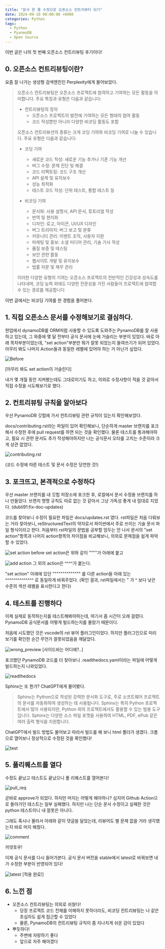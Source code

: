 ```yaml
---
title: "문서 한 줄 수정으로 오픈소스 컨트리뷰터 되기" 
date: 2024-09-10 00:00:00 +0900 
categories: Python
tags:
  - Python
  - PyanmoDB
  - Open Source
---
```


이번 글은 나의 첫 번째 오픈소스 컨트리뷰팅 후기이다!

## 0. 오픈소스 컨트리뷰팅이란?

요즘 잘 나가는 생성형 검색엔진인 Perplexity에게 물어보았다.

> 오픈소스 컨트리뷰팅은 오픈소스 프로젝트에 참여하고 기여하는 모든 활동을 의미합니다. 주요 특징과 유형은 다음과 같습니다:
> - 컨트리뷰팅의 정의
>   - 오픈소스 프로젝트의 발전에 기여하는 모든 형태의 참여 활동
>   - 코드 작성뿐만 아니라 다양한 비코딩 활동도 포함
>
> 오픈소스 컨트리뷰션의 종류는 크게 코딩 기여와 비코딩 기여로 나눌 수 있습니다. 주요 유형은 다음과 같습니다:
> - 코딩 기여
>   - 새로운 코드 작성: 새로운 기능 추가나 기존 기능 개선
>   - 버그 수정: 문제 진단 및 해결
>   - 코드 리팩토링: 코드 구조 개선
>   - API 설계 및 유지보수
>   - 성능 최적화
>   - 테스트 코드 작성: 단위 테스트, 통합 테스트 등
>
> - 비코딩 기여
>   - 문서화: 사용 설명서, API 문서, 튜토리얼 작성
>   - 번역 및 현지화
>   - 디자인: 로고, 아이콘, UI/UX 디자인
>   - 버그 트리아지: 버그 보고 및 분류
>   - 커뮤니티 관리: 이벤트 조직, 사용자 지원
>   - 마케팅 및 홍보: 소셜 미디어 관리, 기술 기사 작성
>   - 품질 보증 및 테스팅
>   - 보안 관련 활동
>   - 웹사이트 개발 및 유지보수
>   - 법률 자문 및 재무 관리
> 
> 이러한 다양한 유형의 기여는 오픈소스 프로젝트의 전반적인 건강성과 성숙도를 나타내며, 코딩 능력 외에도 다양한 전문성을 가진 사람들이 프로젝트에 참여할 수 있는 경로를 제공합니다

이번 글에서는 비코딩 기여를 한 경험을 풀어본다.

## 1. 직접 오픈소스 문서를 수정해보기로 결심하다.
현업에서 dynamoDB를 ORM처럼 사용할 수 있도록 도와주는 PynamoDB를 잘 사용하고 있는데, 그 와중에 몇 달 전부터 공식 문서에 눈에 거슬리는 부분이 있었다. 바로 아래 목차부분이었는데, "set  action"부분만 뭐가 잘못 되었는지 들여쓰기가 되어 있었다. 아무리 봐도 나머지 Action들과 동일한 레벨에 있어야 하는 거 아닌가 싶었다.

![Before](images/240910/before.png)

[아무리 봐도 set action이 거슬린다]

내가 몇 개월 동안 지켜봤는데도 그대로이기도 하고, 의외로 수정사항이 적을 것 같아서 직접 수정을 시도해보기로 했다. 

## 2. 컨트리뷰팅 규칙을 알아보다
우선 PynamoDB 깃헙에 가서 컨트리뷰팅 관련 규칙이 있는지 확인해보았다. 

docs/contributing.rst라는 파일이 있어 확인해보니, 단순하게 master 브랜치를 포크해서 수정한 후에 pull request를 하면 되는 것을 확인했다. 물론 테스트를 통과해야하고, 필요 시 관련 문서도 추가 작성해야하지만 나는 공식문서 오타를 고치는 수준이라 크게 상관 없었다.

![contributing.rst](images/240910/contributing.png)

(코드 수정에 따른 테스트 및 문서 수정은 당연한 것!)

## 3. 포크뜨고, 본격적으로 수정하다
우선 master 브랜치를 내 깃헙 저장소에 포크한 후, 로컬에서 문서 수정용 브랜치를 하나 만들었다. 브랜치 명명 규칙도 따로 없는 것 같아서 그냥 가독성 좋게 내 맘대로 지었다. (dubli91:fix-doc-updates)

코드를 찾아보니 수정이 필요한 파일은 docs/updates.rst 였다. rst파일은 처음 다뤄보는 거라 찾아보니, reStructuredText의 약자로서 파이썬에서 주로 쓰이는 기술 문서 파일 형식이라고 한다.
처음부터 rst파일의 문법을 공부할 엄두는 안 나서 문서의 "set action"항목과 나머지 action항목의 차이점을 비교해보니, 의외로 문제점을 쉽게 파악할 수 있었다.

![set action before](images/240910/set_action_before.png)
set action은 위와 같이 """"가 아래에 붙고

![add action](images/240910/add_action.png)
그 외의 action은 ^^^^가 붙는다. 

"set action" 아래에 있던 """""""""""""" 를 다른 action들 아래 있는 ^^^^^^^^^^^^^^ 로 동일하게 바꿔주었다.
(확인 결과, rst파일에서는 " 가 ^ 보다 낮은 수준의 섹션 레벨을 표시한다고 한다)

## 4. 테스트를 진행하다
이제 실제로 동작하는지를 테스트해봐야하는데, 여기서 좀 시간이 오래 걸렸다. PynamoDB 공식문서를 어떻게 빌드하는지를 몰랐기 때문이다.

처음에 시도했던 것은 vscode의 rst 뷰어 플러그인이었다. 하지만 플러그인으로 미리보기를 확인한 순간 무언가 잘못되었음을 깨달았다.

![wrong_preview](images/240910/wrong_preview.png)
[사이드바는 어디에?..]

포크했던 PynamoDB 코드를 더 찾아보니 .readthedocs.yaml이라는 파일에 어떻게 빌드하는지 나와있었다. 

![readthedocs](images/240910/readthedocs.png)

Sphinx는 또 뭔가? ChatGPT에게 물어봤다.

> Sphinx는 Python으로 작성된 강력한 문서화 도구로, 주로 소프트웨어 프로젝트의 문서를 자동화하여 생성하는 데 사용됩니다. Sphinx는 특히 Python 프로젝트에서 많이 사용되지만, Python 외의 프로젝트에서도 활용할 수 있는 범용 도구입니다. Sphinx는 다양한 소스 파일 포맷을 사용하여 HTML, PDF, ePub 같은 여러 출력 형식을 지원합니다.

ChatGPT에서 빌드 방법도 물어보고 따라서 빌드를 해 보니 html 폴더가 생겼다. 크롬으로 열어보니 정상적으로 수정된 것을 확인했다!

![test](images/240910/test.png)


## 5. 풀리퀘스트를 열다
수정도 끝났고 테스트도 끝났으니 풀 리퀘스트를 열어본다!

![pull_req](images/240910/pull_req.png)

곧바로 approve가 되었다. 하지만 머지는 어떻게 해야하나? 심지어 Github Action으로 돌아가던 테스트는 일부 실패했다. 하지만 나는 단순 문서 수정이고 실패한 것은 python 테스트이니 내 잘못은 아니다.

그래도 혹시나 몰라서 아래와 같이 댓글을 달았는데, 리뷰어도 별 문제 없을 거라 생각했는지 바로 머지 해줬다.

![comment](images/240910/comment.png)

끼얏호우!

이제 공식 문서를 다시 들어가본다. 공식 문서 버전을 stable에서 latest로 바꿔보면 내가 수정한 부분이 반영되어 있다!

![latest](images/240910/latest.png)
[적용 완료!]

## 6. 느낀 점

- 오픈소스 컨트리뷰팅는 의외로 쉬웠다!
  - 당장 프로젝트 코드 전체를 이해하지 못하더라도, 비코딩 컨트리뷰팅는 나 같은 초심자도 쉽게 접근할 수 있었다
  - 물론, PynamoDB의 컨트리뷰팅 규칙이 좀 지나치게 쉬운 감이 있었다
- 뿌듯하다!
  - 주변에 자랑하기 좋다
  - 앞으로 자주 해야겠다